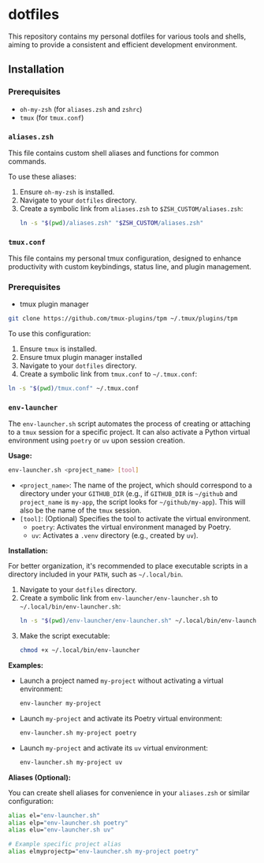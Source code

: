 # dotfiles

This repository contains my personal dotfiles for various tools and shells, aiming to provide a consistent and efficient development environment.

## Installation

### Prerequisites
*   `oh-my-zsh` (for `aliases.zsh` and `zshrc`)
*   `tmux` (for `tmux.conf`)

### `aliases.zsh`

This file contains custom shell aliases and functions for common commands.

To use these aliases:
1.  Ensure `oh-my-zsh` is installed.
2.  Navigate to your `dotfiles` directory.
3.  Create a symbolic link from `aliases.zsh` to `$ZSH_CUSTOM/aliases.zsh`:
    ```bash
    ln -s "$(pwd)/aliases.zsh" "$ZSH_CUSTOM/aliases.zsh"

### `tmux.conf`

This file contains my personal tmux configuration, designed to enhance productivity with custom keybindings, status line, and plugin management.

### Prerequisites
*   tmux plugin manager
```bash
git clone https://github.com/tmux-plugins/tpm ~/.tmux/plugins/tpm
```

To use this configuration:
1.  Ensure `tmux` is installed.
2.  Ensure tmux plugin manager installed
2.  Navigate to your `dotfiles` directory.
3.  Create a symbolic link from `tmux.conf` to `~/.tmux.conf`:
```bash
ln -s "$(pwd)/tmux.conf" ~/.tmux.conf
```

### `env-launcher`

The `env-launcher.sh` script automates the process of creating or attaching to a `tmux` session for a specific project. It can also activate a Python virtual environment using `poetry` or `uv` upon session creation.

**Usage:**

```bash
env-launcher.sh <project_name> [tool]
```

*   `<project_name>`: The name of the project, which should correspond to a directory under your `GITHUB_DIR` (e.g., if `GITHUB_DIR` is `~/github` and `project_name` is `my-app`, the script looks for `~/github/my-app`). This will also be the name of the `tmux` session.
*   `[tool]`: (Optional) Specifies the tool to activate the virtual environment.
    *   `poetry`: Activates the virtual environment managed by Poetry.
    *   `uv`: Activates a `.venv` directory (e.g., created by `uv`).

**Installation:**

For better organization, it's recommended to place executable scripts in a directory included in your `PATH`, such as `~/.local/bin`.

1.  Navigate to your `dotfiles` directory.
2.  Create a symbolic link from `env-launcher/env-launcher.sh` to `~/.local/bin/env-launcher.sh`:
    ```bash
    ln -s "$(pwd)/env-launcher/env-launcher.sh" ~/.local/bin/env-launcher
    ```
3.  Make the script executable:
    ```bash
    chmod +x ~/.local/bin/env-launcher
    ```

**Examples:**

*   Launch a project named `my-project` without activating a virtual environment:
    ```bash
    env-launcher my-project
    ```
*   Launch `my-project` and activate its Poetry virtual environment:
    ```bash
    env-launcher.sh my-project poetry
    ```
*   Launch `my-project` and activate its `uv` virtual environment:
    ```bash
    env-launcher.sh my-project uv
    ```

**Aliases (Optional):**

You can create shell aliases for convenience in your `aliases.zsh` or similar configuration:

```bash
alias el="env-launcher.sh"
alias elp="env-launcher.sh poetry"
alias elu="env-launcher.sh uv"

# Example specific project alias
alias elmyprojectp="env-launcher.sh my-project poetry"
```

